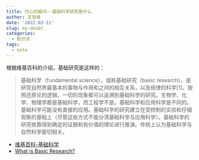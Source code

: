 ```yaml
---
title: 内心的疑问--基础科学研究是什么
author: 王哲峰
date: '2022-03-11'
slug: my-doubt
categories:
  - 知识点
tags:
  - note
---
```


根据维基百科的介绍，基础研究是这样的：

> 基础科学（fundamental science），或称基础研究（basic research），是研究自然界最基本的事物与作用和之间的相互关系，以及规律的科学[1]。按照还原论的逻辑，一切的现象都可以追溯到基础科学的研究。生物学、化学、物理学都是基础科学，而工程学不是。基础科学和应用科学是不同的。基础科学可能没有直接的应用。基础科学的研究建立在受控制的实验和仔细观察的基础上（尽管这些方式不能分清基础科学与应用科学）。基础科学的研究依靠得到确定的证据和有价值的理论进行推演。传统上认为基础科学与自然科学密切相关。






- [维基百科-基础科学](https://zh.wikipedia.org/wiki/%E5%9F%BA%E7%A1%80%E7%A7%91%E5%AD%A6)
- [What is Basic Research?](https://www.nsf.gov/pubs/1953/annualreports/ar_1953_sec6.pdf)